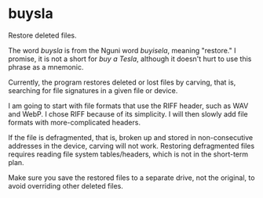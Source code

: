 # buysla

Restore deleted files.

The word *buysla* is from the Nguni word *buyisela*, meaning "restore."
I promise, it is not a short for *buy a Tesla*, although it doesn't hurt to use this phrase as a mnemonic.

Currently, the program restores deleted or lost files by carving,
that is, searching for file signatures in a given file or device.
 
I am going to start with file formats that use the RIFF header, such as WAV and WebP.
I chose RIFF because of its simplicity.
I will then slowly add file formats with more-complicated headers.

If the file is defragmented, that is, broken up and stored in non-consecutive addresses in the device, carving will not work.
Restoring defragmented files requires reading file system tables/headers, which is not in the short-term plan.

Make sure you save the restored files to a separate drive, not the original, to avoid overriding other deleted files.
